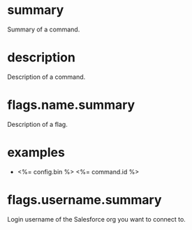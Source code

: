 # summary

Summary of a command.

# description

Description of a command.

# flags.name.summary

Description of a flag.

# examples

- <%= config.bin %> <%= command.id %>

# flags.username.summary

Login username of the Salesforce org you want to connect to.
